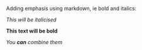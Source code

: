 Adding emphasis using markdown, ie bold and italics:

_This will be italicised_

**This text will be bold**

_You **can** combine them_
